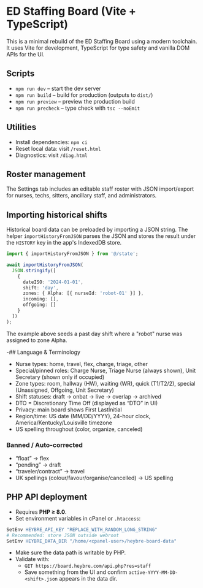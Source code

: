 # ED Staffing Board (Vite + TypeScript)

This is a minimal rebuild of the ED Staffing Board using a modern toolchain.
It uses Vite for development, TypeScript for type safety and vanilla DOM APIs
for the UI.

## Scripts

- `npm run dev` – start the dev server
- `npm run build` – build for production (outputs to `dist/`)
- `npm run preview` – preview the production build
- `npm run precheck` – type check with `tsc --noEmit`

## Utilities

- Install dependencies: `npm ci`
- Reset local data: visit `/reset.html`
- Diagnostics: visit `/diag.html`

## Roster management

The Settings tab includes an editable staff roster with JSON import/export for nurses, techs, sitters, ancillary staff, and administrators.

## Importing historical shifts

Historical board data can be preloaded by importing a JSON string.  The helper
`importHistoryFromJSON` parses the JSON and stores the result under the
`HISTORY` key in the app's IndexedDB store.

```ts
import { importHistoryFromJSON } from '@/state';

await importHistoryFromJSON(
  JSON.stringify([
    {
      dateISO: '2024-01-01',
      shift: 'day',
      zones: { Alpha: [{ nurseId: 'robot-01' }] },
      incoming: [],
      offgoing: []
    }
  ])
);
```

The example above seeds a past day shift where a "robot" nurse was assigned to
zone Alpha.

-## Language & Terminology

- Nurse types: home, travel, flex, charge, triage, other
- Special/pinned roles: Charge Nurse, Triage Nurse (always shown), Unit Secretary (shown only if occupied)
- Zone types: room, hallway (HW), waiting (WR), quick (T1/T2/2), special (Unassigned, Offgoing, Unit Secretary)
- Shift statuses: draft → onbat → live → overlap → archived
- DTO = Discretionary Time Off (displayed as “DTO” in UI)
- Privacy: main board shows First LastInitial
- Region/time: US date (MM/DD/YYYY), 24-hour clock, America/Kentucky/Louisville timezone
- US spelling throughout (color, organize, canceled)

### Banned / Auto-corrected
- “float” → flex
- “pending” → draft
- “traveler/contract” → travel
- UK spellings (colour/favour/organise/cancelled) → US spelling

## PHP API deployment

- Requires **PHP ≥ 8.0**.
- Set environment variables in cPanel or `.htaccess`:

```apache
SetEnv HEYBRE_API_KEY "REPLACE_WITH_RANDOM_LONG_STRING"
# Recommended: store JSON outside webroot
SetEnv HEYBRE_DATA_DIR "/home/<cpanel-user>/heybre-board-data"
```

- Make sure the data path is writable by PHP.
- Validate with:
  - `GET https://board.heybre.com/api.php?res=staff`
  - Save something from the UI and confirm `active-YYYY-MM-DD-<shift>.json` appears in the data dir.
